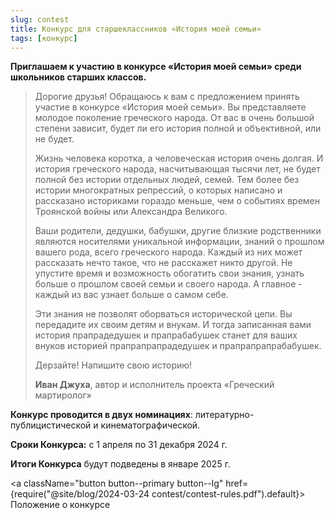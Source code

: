 ```yaml
---
slug: contest
title: Конкурс для старшеклассников «История моей семьи»
tags: [конкурс]
---
```


**Приглашаем к участию в конкурсе «История моей семьи» среди школьников старших классов.**

> Дорогие друзья! Обращаюсь к вам с предложением принять участие в конкурсе «История моей семьи». Вы представляете молодое поколение греческого народа. От вас в очень большой степени зависит, будет ли его история полной и объективной, или не будет.
>
> Жизнь человека коротка, а человеческая история очень долгая. И история греческого народа, насчитывающая тысячи лет, не будет полной без истории отдельных людей, семей. Тем более без истории многократных репрессий, о которых написано и рассказано историками гораздо меньше, чем о событиях времен Троянской войны или Александра Великого.
>
> Ваши родители, дедушки, бабушки, другие близкие родственники являются носителями уникальной информации, знаний о прошлом вашего рода, всего греческого народа. Каждый из них может рассказать нечто такое, что не расскажет никто другой. Не упустите время и возможность обогатить свои знания, узнать больше о прошлом своей семьи и своего народа. А главное - каждый из вас узнает больше о самом себе. 
>
> Эти знания не позволят оборваться исторической цепи. Вы передадите их своим детям и внукам. И тогда записанная вами история прапрадедушек и прапрабабушек станет для ваших внуков историей прапрапрапрадедушек и прапрапрапрабабушек.
>
> Дерзайте! Напишите свою историю!
>
> **Иван Джуха**, автор и исполнитель проекта «Греческий мартиролог»

**Конкурс проводится в двух номинациях**: литературно-публицистической и кинематографической.

**Сроки Конкурса:** с 1 апреля по 31 декабря 2024 г. 

**Итоги Конкурса** будут подведены в январе 2025 г.

<a className="button button--primary button--lg" href={require("@site/blog/2024-03-24 contest/contest-rules.pdf").default}> Положение о конкурсе</a>